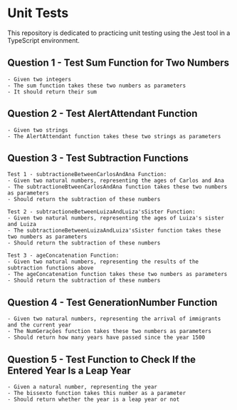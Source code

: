 # Unit Tests
This repository is dedicated to practicing unit testing using the Jest tool in a TypeScript environment.

## Question 1 - Test Sum Function for Two Numbers
```
- Given two integers
- The sum function takes these two numbers as parameters
- It should return their sum
```
## Question 2 - Test AlertAttendant Function
```
- Given two strings
- The AlertAttendant function takes these two strings as parameters
```

## Question 3 - Test Subtraction Functions
```
Test 1 - subtractioneBetweenCarlosAndAna Function:
- Given two natural numbers, representing the ages of Carlos and Ana
- The subtractioneBtweenCarlosAndAna function takes these two numbers as parameters
- Should return the subtraction of these numbers

Test 2 - subtractioneBetweenLuizaAndLuiza'sSister Function:
- Given two natural numbers, representing the ages of Luiza's sister and Luiza
- The subtractioneBetweenLuizaAndLuiza'sSister function takes these two numbers as parameters
- Should return the subtraction of these numbers

Test 3 - ageConcatenation Function:
- Given two natural numbers, representing the results of the subtraction functions above
- The ageConcatenation function takes these two numbers as parameters
- Should return the subtraction of these numbers
```
## Question 4 - Test GenerationNumber Function
```
- Given two natural numbers, representing the arrival of immigrants and the current year
- The NumGerações function takes these two numbers as parameters
- Should return how many years have passed since the year 1500
```
## Question 5 - Test Function to Check If the Entered Year Is a Leap Year
```
- Given a natural number, representing the year
- The bissexto function takes this number as a parameter
- Should return whether the year is a leap year or not
```



